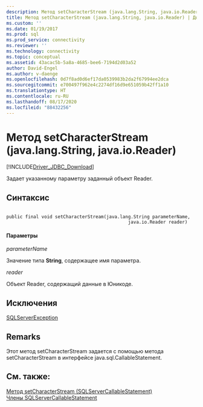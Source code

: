 ```yaml
---
description: Метод setCharacterStream (java.lang.String, java.io.Reader)
title: Метод setCharacterStream (java.lang.String, java.io.Reader) | Документация Майкрософт
ms.custom: ''
ms.date: 01/19/2017
ms.prod: sql
ms.prod_service: connectivity
ms.reviewer: ''
ms.technology: connectivity
ms.topic: conceptual
ms.assetid: 43acac5b-5a8a-4685-bee6-7194d2d03a52
author: David-Engel
ms.author: v-daenge
ms.openlocfilehash: 0d7f8ad0d6ef17da0539983b2da2f67994ee2dca
ms.sourcegitcommit: e700497f962e4c2274df16d9e651059b42ff1a10
ms.translationtype: HT
ms.contentlocale: ru-RU
ms.lasthandoff: 08/17/2020
ms.locfileid: "88432256"
---
```

# <a name="setcharacterstream-method-javalangstring-javaioreader"></a>Метод setCharacterStream (java.lang.String, java.io.Reader)
[!INCLUDE[Driver_JDBC_Download](../../../includes/driver_jdbc_download.md)]

  Задает указанному параметру заданный объект Reader.  
  
## <a name="syntax"></a>Синтаксис  
  
```  
  
public final void setCharacterStream(java.lang.String parameterName,  
                                             java.io.Reader reader)  
```  
  
#### <a name="parameters"></a>Параметры  
 *parameterName*  
  
 Значение типа **String**, содержащее имя параметра.  
  
 *reader*  
  
 Объект Reader, содержащий данные в Юникоде.  
  
## <a name="exceptions"></a>Исключения  
 [SQLServerException](../../../connect/jdbc/reference/sqlserverexception-class.md)  
  
## <a name="remarks"></a>Remarks  
 Этот метод setCharacterStream задается с помощью метода setCharacterStream в интерфейсе java.sql.CallableStatement.  
  
## <a name="see-also"></a>См. также:  
 [Метод setCharacterStream (SQLServerCallableStatement)](../../../connect/jdbc/reference/setcharacterstream-method-sqlservercallablestatement.md)   
 [Члены SQLServerCallableStatement](../../../connect/jdbc/reference/sqlservercallablestatement-members.md)  
  
  

